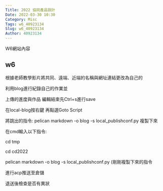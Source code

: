 ```yaml
---
Title: 2022 協同產品設計
Date: 2022-03-30 10:30
Category: Misc
Tags: w6_40923134
Slug: w6_40923134
Author: 40923134
---
```


W6網站內容

<!-- PELICAN_END_SUMMARY -->

w6
----
根據老師教學影片將共同、遠端、近端的名稱與網址連結更改為自己的

利用blog進行紀錄自己的作業並

上傳的進度與作品
編輯結束先Ctrl+s進行save

在local-blog按右鍵 再點選Goto Script

將跳出的指令: pelican markdown -o blog -s local_publishconf.py 複製下來

在cmd輸入以下指令:

cd tmp

cd cd2022 

pelican markdown -o blog -s local_publishconf.py (剛剛複製下來的指令

進行acp推送至倉儲

退送後檢查是否有異狀

